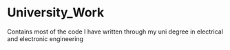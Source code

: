 # University_Work
Contains most of the code I have written through my uni degree in electrical and electronic engineering
